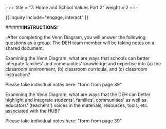 +++
title = "7. Home and School Values Part 2"
weight = 2
+++

{{ inquiry include="engage, interact" }}

######**INSTRUCTIONS:**


-After completing the Venn Diagram, you will answer the following questions as a group. The DEH team member will be taking notes on a shared document.

Examining the Venn Diagram, what are ways that schools can better integrate families' and communities' knowledge and expertise into (a) the classroom environment, (b) classroom curricula, and (c) classroom instruction?

Please take individual notes here:
"form from page 39"

Examining the Venn Diagram, what are ways that the DEH can better highlight and integrate students', families', communities' as well as educators' (teachers') voices in the materials, resources, tools, etc. associated with the HUB?

Please take individual notes here:
"form from page 39"
